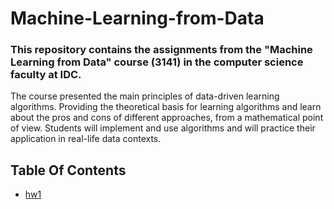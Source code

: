 # Machine-Learning-from-Data
### This repository contains the assignments from the "Machine Learning from Data" course (3141) in the computer science faculty at IDC.
The course presented the main principles of data-driven learning algorithms. Providing the theoretical basis for learning algorithms and learn about the pros and cons of different approaches, from a mathematical point of view. 
Students will implement and use algorithms and will practice their
application in real-life data contexts.
## Table Of Contents
-  [hw1](https://github.com/freddd1/Machine-Learning-from-Data/tree/main/hw1)
